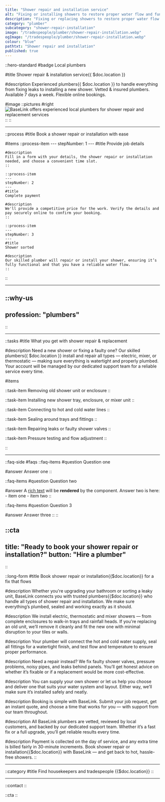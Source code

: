 ```yaml
---
title: "Shower repair and installation service"
alt: "Fixing or installing showers to restore proper water flow and functionality"
description: "Fixing or replacing showers to restore proper water flow and functionality"
category: "plumber"
subcategory: "shower-repair-installation"
image: "/tradespeople/plumber/shower-repair-installation.webp"
ogImage: "/tradespeople/plumber/shower-repair-installation.webp"
colour: "blue"
pathtxt: "Shower repair and installation"
published: true
---
```


::hero-standard
#badge
Local plumbers

#title
Shower repair & installation service{{ $doc.location }}

#description
Experienced plumbers{{ $doc.location }} to handle everything from fixing leaks to installing a new shower. Vetted & insured plumbers. Available 7 days a week. Flexible online bookings.

#image
    ::pictures
    #right
    ![BaseLink offers experienced local plumbers for shower repair and replacement services](/tradespeople/plumber/shower-repair-installation.webp)
    ::
::

---

::process
#title
Book a shower repair or installation with ease

#items
    ::process-item
    ---
    stepNumber: 1
    ---
    #title
    Provide job details

    #description
    Fill in a form with your details, the shower repair or installation needed, and choose a convenient time slot.
    ::
    
    ::process-item
    ---
    stepNumber: 2
    ---
    #title
    Complete payment

    #description
    We'll provide a competitive price for the work. Verify the details and pay securely online to confirm your booking.
    ::

    ::process-item
    ---
    stepNumber: 3
    ---
    #title
    Shower sorted

    #description
    Our skilled plumber will repair or install your shower, ensuring it’s fully functional and that you have a reliable water flow.
    ::
::

---

::why-us
---
profession: "plumbers"
---
::

---

::tasks
#title
What you get with shower repair & replacement

#description
Need a new shower or fixing a faulty one? Our skilled plumbers{{ $doc.location }} install and repair all types — electric, mixer, or thermostatic — making sure everything is watertight and properly plumbed. Your account will be managed by our dedicated support team for a reliable service every time.

#items

  ::task-item
  Removing old shower unit or enclosure
  ::

  ::task-item
  Installing new shower tray, enclosure, or mixer unit
  ::

  ::task-item
  Connecting to hot and cold water lines
  ::

  ::task-item
  Sealing around trays and fittings
  ::

  ::task-item
  Repairing leaks or faulty shower valves
  ::

  ::task-item
  Pressure testing and flow adjustment
  ::

::

---

::faq-side
#faqs
  ::faq-items
  #question
  Question one

  #answer
  Answer one
  ::

  ::faq-items
  #question
  Question two

  #answer
  A [rich text](/services/commercial-cleaning) will be **rendered** by the component.
  Answer two is here:
    - item one
    - item two
  ::

  ::faq-items
  #question
  Question 3

  #answer
  Answer three
  ::
::

::cta
---
title: "Ready to book your shower repair or installation?"
button: "Hire a plumber"
---
::

::long-form
#title
Book shower repair or installation{{$doc.location}} for a fix that flows

#description
Whether you're upgrading your bathroom or sorting a leaky unit, BaseLink connects you with trusted plumbers{{$doc.location}} who handle all types of shower repair and installation. We make sure everything’s plumbed, sealed and working exactly as it should.

#description
We install electric, thermostatic and mixer showers — from complete enclosures to walk-in trays and rainfall heads. If you're replacing an old unit, we’ll remove it cleanly and fit the new one with minimal disruption to your tiles or walls.

#description
Your plumber will connect the hot and cold water supply, seal all fittings for a watertight finish, and test flow and temperature to ensure proper performance.

#description
Need a repair instead? We fix faulty shower valves, pressure problems, noisy pipes, and leaks behind panels. You’ll get honest advice on whether it’s fixable or if a replacement would be more cost-effective.

#description
You can supply your own shower or let us help you choose and deliver one that suits your water system and layout. Either way, we’ll make sure it’s installed safely and neatly.

#description
Booking is simple with BaseLink. Submit your job request, get an instant quote, and choose a time that works for you — with support from our team throughout.

#description
All BaseLink plumbers are vetted, reviewed by local customers, and backed by our dedicated support team. Whether it’s a fast fix or a full upgrade, you’ll get reliable results every time.

#description
Payment is collected on the day of service, and any extra time is billed fairly in 30-minute increments. Book shower repair or installation{{$doc.location}} with BaseLink — and get back to hot, hassle-free showers.
::

---

::category
#title
Find housekeepers and tradespeople {{$doc.location}}
::

---

::contact
::

::cta
::